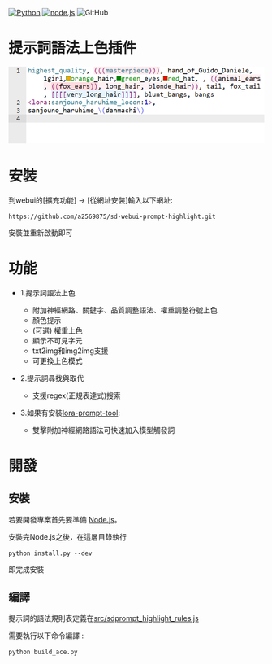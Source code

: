 [![Python](https://img.shields.io/badge/Python-%E2%89%A73.10-blue)](https://www.python.org/downloads/)
[![node.js](https://img.shields.io/badge/node--js-%E2%89%A718.16-green)](https://nodejs.org/)
![GitHub](https://img.shields.io/github/license/a2569875/sd-webui-prompt-highlight)
# 提示詞語法上色插件

![](readme/fig1.png)

# 安裝

到webui的\[擴充功能\] -> \[從網址安裝\]輸入以下網址:
```
https://github.com/a2569875/sd-webui-prompt-highlight.git
```
安裝並重新啟動即可

# 功能
* 1.提示詞語法上色
  - 附加神經網路、關鍵字、品質調整語法、權重調整符號上色
  - 顏色提示
  - (可選) 權重上色
  - 顯示不可見字元
  - txt2img和img2img支援
  - 可更換上色模式

* 2.提示詞尋找與取代
  - 支援regex(正規表達式)搜索

* 3.如果有安裝[lora-prompt-tool](https://github.com/a2569875/lora-prompt-tool):
  - 雙擊附加神經網路語法可快速加入模型觸發詞

# 開發
## 安裝
若要開發專案首先要準備 [Node.js](https://nodejs.org/)。

安裝完Node.js之後，在這層目錄執行
```
python install.py --dev
```
即完成安裝
## 編譯
提示詞的語法規則表定義在[src/sdprompt_highlight_rules.js](src/sdprompt_highlight_rules.js)

需要執行以下命令編譯 :
```
python build_ace.py
```